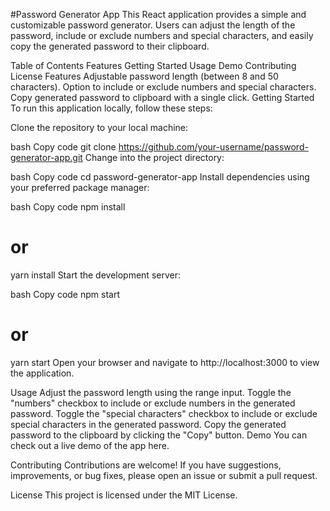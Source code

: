 

#Password Generator App
This React application provides a simple and customizable password generator. Users can adjust the length of the password, include or exclude numbers and special characters, and easily copy the generated password to their clipboard.

Table of Contents
Features
Getting Started
Usage
Demo
Contributing
License
Features
Adjustable password length (between 8 and 50 characters).
Option to include or exclude numbers and special characters.
Copy generated password to clipboard with a single click.
Getting Started
To run this application locally, follow these steps:

Clone the repository to your local machine:

bash
Copy code
git clone https://github.com/your-username/password-generator-app.git
Change into the project directory:

bash
Copy code
cd password-generator-app
Install dependencies using your preferred package manager:

bash
Copy code
npm install
# or
yarn install
Start the development server:

bash
Copy code
npm start
# or
yarn start
Open your browser and navigate to http://localhost:3000 to view the application.

Usage
Adjust the password length using the range input.
Toggle the "numbers" checkbox to include or exclude numbers in the generated password.
Toggle the "special characters" checkbox to include or exclude special characters in the generated password.
Copy the generated password to the clipboard by clicking the "Copy" button.
Demo
You can check out a live demo of the app here.

Contributing
Contributions are welcome! If you have suggestions, improvements, or bug fixes, please open an issue or submit a pull request.

License
This project is licensed under the MIT License.
